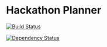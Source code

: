 # Hackathon Planner

[![Build Status](https://travis-ci.org/DenLes/HackathonPlanner.svg?branch=master)](https://travis-ci.org/DenLes/HackathonPlanner)

[![Dependency Status](https://gemnasium.com/badges/github.com/DenLes/HackathonPlanner.svg)](https://gemnasium.com/github.com/DenLes/HackathonPlanner)
